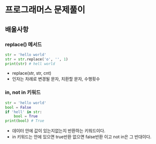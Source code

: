 # 프로그래머스 문제풀이
## 배울사항
### replace() 메서드
```python
str = 'hello world'
str = str.replace('o', '', 1)
print(str) # hell world
```
- replace(str, str, cnt)
- 인자는 차례로 변경될 문자, 치환할 문자, 수행횟수 
### in, not in 키워드
```python
str = 'hello world'
bool = False
if 'hell' in str:
    bool = True
print(bool) # True
```
- 데이터 안에 값이 있는지없는지 반환하는 키워드이다.
- in 키워드는 안에 있으면 true반환 없으면 false반환 이고 not in은 그 반대이다.